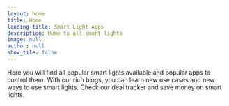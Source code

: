 ```yaml
---
layout: home
title: Home
landing-title: Smart Light Apps
description: Home to all smart lights
image: null
author: null
show_tile: false
---
```


Here you will find all popular smart lights available and popular apps to control them. With our rich blogs, you can learn new use cases and new ways to use smart lights. Check our deal tracker and save money on smart lights.